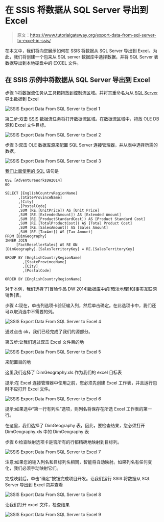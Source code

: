 # 在 SSIS 将数据从 SQL Server 导出到 Excel

> 原文：<https://www.tutorialgateway.org/export-data-from-sql-server-to-excel-in-ssis/>

在本文中，我们将向您展示如何在 SSIS 将数据从 SQL Server 导出到 Excel。为此，我们将创建一个包来从 SQL server 数据库中选择数据，并将 SQL Server 表数据导出到本地硬盘中的 EXCEL 文件。

## 在 SSIS 示例中将数据从 SQL Server 导出到 Excel

步骤 1:将数据流任务从工具箱拖放到控制流区域。并将其重命名为从 [SQL Server](https://www.tutorialgateway.org/sql/) 导出数据到 Excel

![SSIS Export Data From SQL Server to Excel 1](img/740ec29dda6f0ad0f62fda2bb37b87a3.png)

第二步:双击 [SSIS](https://www.tutorialgateway.org/ssis/) 数据流任务将打开数据流区域。在数据流区域中，拖放 OLE DB 源和 Excel 文件目标。

![SSIS Export Data From SQL Server to Excel 2](img/c61c2c481539a34451c0f776586e0b02.png)

步骤 3:双击 OLE 数据库源来配置 SQL Server 连接管理器，并从表中选择所需的数据。

![SSIS Export Data From SQL Server to Excel 3](img/47049f6c4e49e54c32504a9589613244.png)

[我们上面使用的 SQL](https://www.tutorialgateway.org/sql/) 语句是

```
USE [AdventureWorksDW2014] 
GO 

SELECT [EnglishCountryRegionName] 
      ,[StateProvinceName] 
      ,[City] 
      ,[PostalCode] 
      ,SUM (RE.[UnitPrice]) AS [Unit Price] 
      ,SUM (RE.[ExtendedAmount]) AS [Extended Amount] 
      ,SUM (RE.[ProductStandardCost]) AS [Product Standard Cost] 
      ,SUM (RE.[TotalProductCost]) AS [Total Product Cost] 
      ,SUM (RE.[SalesAmount]) AS [Sales Amount] 
      ,SUM (RE.[TaxAmt]) AS [Tax Amount]
FROM [DimGeography] 
INNER JOIN 
     [FactResellerSales] AS RE ON 
[DimGeography].[SalesTerritoryKey] = RE.[SalesTerritoryKey] 

GROUP BY [EnglishCountryRegionName] 
        ,[StateProvinceName] 
        ,[City] 
        ,[PostalCode]

ORDER BY [EnglishCountryRegionName] 
```

对于本例，我们选择了[冒险作品 DW 2014]数据库中的[暗淡地理]和[事实互联网销售]表。

步骤 4:现在，单击列选项卡验证输入列，然后单击确定。在此选项卡中，我们还可以取消选中不需要的列。

![SSIS Export Data From SQL Server to Excel 4](img/1a4791e00c68eead42cd98dd93f1a5ae.png)

通过点击 ok，我们已经完成了我们的源部分。

第五步:让我们通过双击 Excel 文件目的地

![SSIS Export Data From SQL Server to Excel 5](img/f7af2c6918ee628d3194f8f06bd43771.png)

来配置目的地

这里我们选择了 DimGeography.xls 作为我们的 excel 目标表

提示:在 Excel 连接管理器中使用之前，您必须先创建 Excel 工作表，并且运行包时不应打开 Excel 文件。

![SSIS Export Data From SQL Server to Excel 6](img/b91d1ba91a0cc946bc90d75f199a9828.png)

提示:如果选中“第一行有列名”选项，则列名将保存在所选 Excel 工作表的第一行。

在这里，我们选择了 DimGeography 表，因此，要检查结果，您必须打开 DimGeography.xls 中的 DimGeography 表

步骤 6:检查映射选项卡是否所有的行都精确地映射到目标列。

![SSIS Export Data From SQL Server to Excel 7](img/caaa35b11346a6212c01d281f3becaa1.png)

注意:如果您的输入列名和目标列名相同，智能将自动映射。如果列名有任何变化，我们必须手动映射它们。

完成映射后，单击“确定”按钮完成项目开发。让我们运行 SSIS 将数据从 SQL Server 导出到 Excel 包并查看

![SSIS Export Data From SQL Server to Excel 8](img/83188ddf194bbd71033fbc7a343c2dc1.png)

让我们打开 excel 文件，检查结果

![SSIS Export Data From SQL Server to Excel 9](img/dfef4140ffde919fb0550c680ace16bc.png)